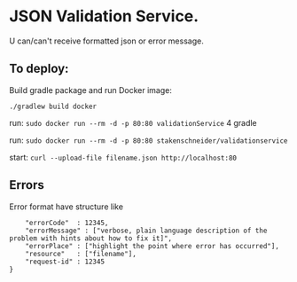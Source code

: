 # JSON Validation Service.
U can/can't receive formatted json or error message.

## To deploy:
Build gradle package and run Docker image:

`./gradlew build docker`

run: `sudo docker run --rm -d -p 80:80 validationService` 4 gradle

run: `sudo docker run --rm -d -p 80:80 stakenschneider/validationservice`

start: `curl --upload-file filename.json http://localhost:80`

## Errors
Error format have structure like

```{
    "errorCode"  : 12345,
    "errorMessage" : ["verbose, plain language description of the problem with hints about how to fix it]",
    "errorPlace" : ["highlight the point where error has occurred"],
    "resource"   : ["filename"],
    "request-id" : 12345
}
